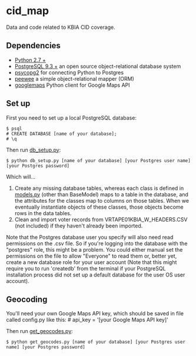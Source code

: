 cid_map
=======

Data and code related to KBIA CID coverage.

Dependencies
------------

*	[Python 2.7 +](https://www.python.org/ "Python 2.7")
*	[PostgreSQL 9.3 +](http://www.postgresql.org/ "PostgreSQL") an open source object-relational database system
*	[psycopg2](http://initd.org/psycopg/ "psycopg2") for connecting Python to Postgres
*	[peewee](https://peewee.readthedocs.org/en/latest/) a simple object-relational mapper (ORM)
*	[googlemaps](https://github.com/googlemaps/google-maps-services-python "googlemaps") Python client for Google Maps API

Set up
------

First you need to set up a local PostgreSQL database:

	$ psql
	# CREATE DATABASE [name of your database];
	# \q

Then run [db_setup.py](https://github.com/gordonje/cid_map/blob/master/db_setup.py):

	$ python db_setup.py [name of your database] [your Postgres user name] [your Postgres password]

Which will...

1.	Create any missing database tables, whereas each class is defined in [models.py](https://github.com/gordonje/cid_map/blob/master/models.py) (other than BaseModel) maps to a table in the database, and the attributes for the classes map to columns on those tables. When we eventually instantiate objects of these classes, those objects become rows in the data tables.
2.	Clean and import voter records from VRTAPE01KBIA_W_HEADERS.CSV (not included) if they haven't already been imported.

Note that the Postgres database user you specify will also need read permissions on the .csv file. So if you're logging into the database with the "postgres" role, this might be a problem. You could either manual set the permissions on the file to allow "Everyone" to read them or, better yet, create a new database role for your user account (Note that this might require you to run 'createdb' from the terminal if your PostgreSQL installation process did not set up a default database for the user OS user account).

Geocoding
---------

You'll need your own Google Maps API key, which should be saved in file called config.py like this:
	# api_key = '[your Google Maps API key]'

Then run [get_geocodes.py](https://github.com/gordonje/cid_map/blob/master/get_geocodes.py):

	$ python get_geocodes.py [name of your database] [your Postgres user name] [your Postgres password]

